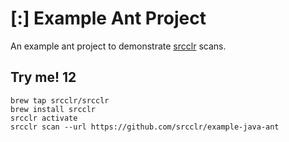 # [:] Example Ant Project
An example ant project to demonstrate [srcclr](https://www.sourceclear.com) scans.

## Try me! 12

```
brew tap srcclr/srcclr
brew install srcclr
srcclr activate
srcclr scan --url https://github.com/srcclr/example-java-ant
```
